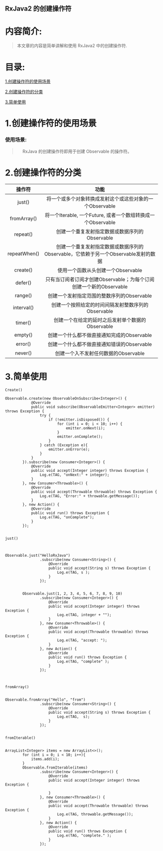 RxJava2 的创建操作符
-------------

# 内容简介:
> 本文章的内容是简单讲解和使用 RxJava2 中的创建操作符.

# 目录:
[1.创建操作符的使用场景](#1)

[2.创建操作符的分类](#2)

[3.简单使用](#3)


# <span id = "1">**1.创建操作符的使用场景**</span>

### 使用场景:

> &ensp;&ensp; RxJava 的创建操作符即用于创建 Observable 的操作符。


# <span id = "2">**2.创建操作符的分类**</span>

|操作符|功能|
|:------:|:------:|
|just()|将一个或多个对象转换成发射这个或这些对象的一个Observable|
|fromArray()|将一个Iterable, 一个Future, 或者一个数组转换成一个Observable|
|repeat()|创建一个重复发射指定数据或数据序列的Observable|
|repeatWhen()|创建一个重复发射指定数据或数据序列的Observable，它依赖于另一个Observable发射的数据|
|create()|使用一个函数从头创建一个Observable|
|defer()|只有当订阅者订阅才创建Observable；为每个订阅创建一个新的Observable|
|range()|创建一个发射指定范围的整数序列的Observable|
|interval()|创建一个按照给定的时间间隔发射整数序列的Observable|
|timer()|创建一个在给定的延时之后发射单个数据的Observable|
|empty()|创建一个什么都不做直接通知完成的Observable|
|error()| 	创建一个什么都不做直接通知错误的Observable|
|never()|创建一个入不发射任何数据的Observable|


# <span id = "3">**3.简单使用**</span>


`Create()`

```
Observable.create(new ObservableOnSubscribe<Integer>() {
            @Override
            public void subscribe(ObservableEmitter<Integer> emitter) throws Exception {
                try {
                    if (!emitter.isDisposed()) {
                        for (int i = 0; i < 10; i++) {
                            emitter.onNext(i);
                        }
                        emitter.onComplete();
                    }
                } catch (Exception e){
                    emitter.onError(e);
                }
            }
        }).subscribe(new Consumer<Integer>() {
            @Override
            public void accept(Integer integer) throws Exception {
                Log.e(TAG, "onNext:" + integer);
            }
        }, new Consumer<Throwable>() {
            @Override
            public void accept(Throwable throwable) throws Exception {
                Log.e(TAG, "Error:" + throwable.getMessage());
            }
        }, new Action() {
            @Override
            public void run() throws Exception {
                Log.e(TAG, "onComplete");
            }
        });


```



`just()`

```


Observable.just("HelloRxJava")
                .subscribe(new Consumer<String>() {
                    @Override
                    public void accept(String s) throws Exception {
                        Log.e(TAG, s );
                    }
                });


        Observable.just(1, 2, 3, 4, 5, 6, 7, 8, 9, 10)
                .subscribe(new Consumer<Integer>() {
                    @Override
                    public void accept(Integer integer) throws Exception {
                        Log.e(TAG, integer + "");
                    }
                }, new Consumer<Throwable>() {
                    @Override
                    public void accept(Throwable throwable) throws Exception {
                        Log.e(TAG, "accept: ");
                    }
                }, new Action() {
                    @Override
                    public void run() throws Exception {
                        Log.e(TAG, "complete" );
                    }
                });



```


`fromArray()`

```

Observable.fromArray("Hello", "from")
                .subscribe(new Consumer<String>() {
                    @Override
                    public void accept(String s) throws Exception {
                        Log.e(TAG,  s);
                    }
                });


```




`fromIterable()`

```

ArrayList<Integer> items = new ArrayList<>();
        for (int i = 0; i < 10; i++){
            items.add(i);
        }
        Observable.fromIterable(items)
                .subscribe(new Consumer<Integer>() {
                    @Override
                    public void accept(Integer integer) throws Exception {

                    }
                }, new Consumer<Throwable>() {
                    @Override
                    public void accept(Throwable throwable) throws Exception {
                        Log.e(TAG, throwable.getMessage());
                    }
                }, new Action() {
                    @Override
                    public void run() throws Exception {
                        Log.e(TAG, "complete." );
                    }
                });


```

